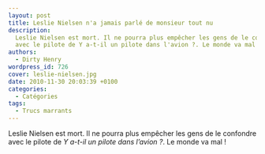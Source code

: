 ```yaml
---
layout: post
title: Leslie Nielsen n'a jamais parlé de monsieur tout nu
description:
  Leslie Nielsen est mort. Il ne pourra plus empêcher les gens de le confondre
  avec le pilote de Y a-t-il un pilote dans l'avion ?. Le monde va mal !
authors:
  - Dirty Henry
wordpress_id: 726
cover: leslie-nielsen.jpg
date: 2010-11-30 20:03:39 +0100
categories:
  - Catégories
tags:
  - Trucs marrants
---
```


Leslie Nielsen est mort. Il ne pourra plus empêcher les gens de le confondre
avec le pilote de _Y a-t-il un pilote dans l’avion ?_. Le monde va mal !
